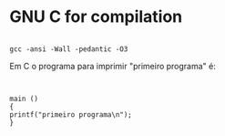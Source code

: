 # GNU C for compilation
<code>	
gcc -ansi -Wall -pedantic -O3
</code></pre>

<p>Em C o programa para imprimir "primeiro programa" é:</p>

<code>
<pre>
main ()
{
printf("primeiro programa\n");
}
</code></pre>
